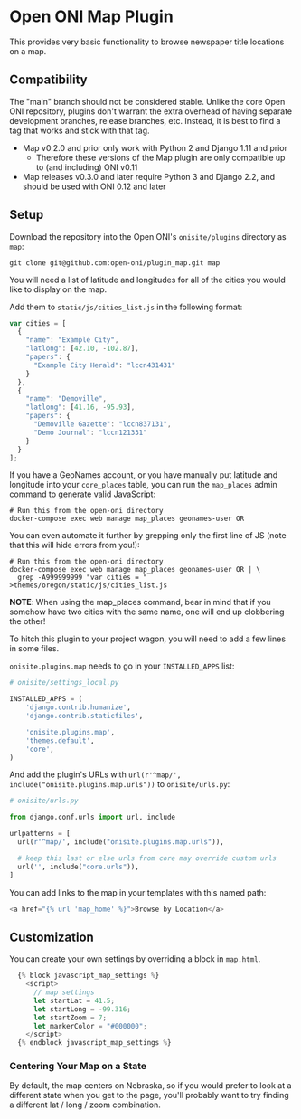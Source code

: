 # Open ONI Map Plugin

This provides very basic functionality to browse newspaper title locations on a map.

## Compatibility

The "main" branch should not be considered stable.  Unlike the core Open ONI
repository, plugins don't warrant the extra overhead of having separate
development branches, release branches, etc.  Instead, it is best to find a tag
that works and stick with that tag.

- Map v0.2.0 and prior only work with Python 2 and Django 1.11 and prior
  - Therefore these versions of the Map plugin are only compatible up to
    (and including) ONI v0.11
- Map releases v0.3.0 and later require Python 3 and Django 2.2, and should be
  used with ONI 0.12 and later

## Setup

Download the repository into the Open ONI's `onisite/plugins` directory as `map`:

```
git clone git@github.com:open-oni/plugin_map.git map
```

You will need a list of latitude and longitudes for all of the cities you would like to display on the map.

Add them to `static/js/cities_list.js` in the following format:

```javascript
var cities = [
  {
    "name": "Example City",
    "latlong": [42.10, -102.87],
    "papers": {
      "Example City Herald": "lccn431431"
    }
  },
  {
    "name": "Demoville",
    "latlong": [41.16, -95.93],
    "papers": {
      "Demoville Gazette": "lccn837131",
      "Demo Journal": "lccn121331"
    }
  }
];
```

If you have a GeoNames account, or you have manually put latitude and longitude
into your `core_places` table, you can run the `map_places` admin command to
generate valid JavaScript:

    # Run this from the open-oni directory
    docker-compose exec web manage map_places geonames-user OR

You can even automate it further by grepping only the first line of JS (note that this will hide errors from you!):

    # Run this from the open-oni directory
    docker-compose exec web manage map_places geonames-user OR | \
      grep -A999999999 "var cities = " >themes/oregon/static/js/cities_list.js

**NOTE**: When using the map_places command, bear in mind that if you somehow have two
cities with the same name, one will end up clobbering the other!

To hitch this plugin to your project wagon, you will need to add a few lines in some files.

`onisite.plugins.map` needs to go in your `INSTALLED_APPS` list:

```python
# onisite/settings_local.py

INSTALLED_APPS = (
    'django.contrib.humanize',
    'django.contrib.staticfiles',

    'onisite.plugins.map',
    'themes.default',
    'core',
)

```

And add the plugin's URLs with `url(r'^map/', include("onisite.plugins.map.urls"))` to `onisite/urls.py`:

```python
# onisite/urls.py

from django.conf.urls import url, include

urlpatterns = [
  url(r'^map/', include("onisite.plugins.map.urls")),

  # keep this last or else urls from core may override custom urls
  url('', include("core.urls")),
]
```

You can add links to the map in your templates with this named path:

```python
<a href="{% url 'map_home' %}">Browse by Location</a>
```

## Customization

You can create your own settings by overriding a block in `map.html`.

```javascript
  {% block javascript_map_settings %}
    <script>
      // map settings
      let startLat = 41.5;
      let startLong = -99.316;
      let startZoom = 7;
      let markerColor = "#000000";
    </script>
  {% endblock javascript_map_settings %}
```

### Centering Your Map on a State

By default, the map centers on Nebraska, so if you would prefer to look at a different state when you get to the page, you'll probably want to try finding a different lat / long / zoom combination.
